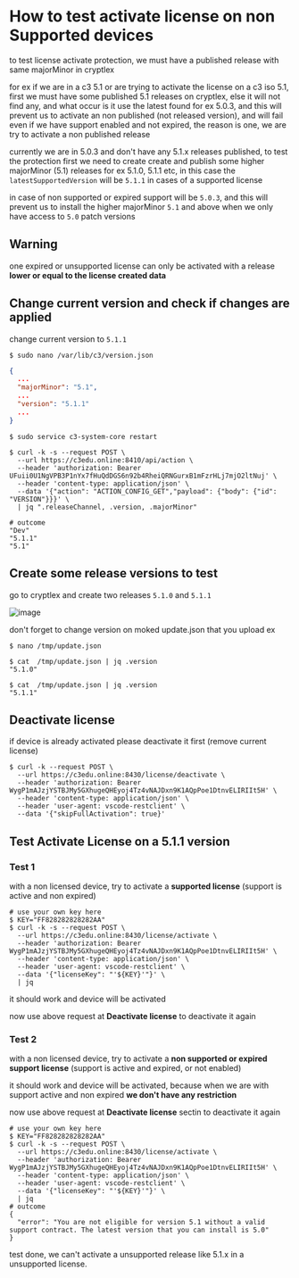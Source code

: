 # How to test activate license on non Supported devices

to test license activate protection, we must have a published release with same majorMinor in cryptlex

for ex if we are in a c3 5.1 or are trying to activate the license on a c3 iso 5.1, first we must have some published 5.1 releases on cryptlex, else it will not find any, and what occur is it use the latest found for ex 5.0.3, and this will prevent us to activate an non published (not released version), and will fail even if we have support enabled and not expired, the reason is one, we are try to activate a non published release

currently we are in 5.0.3 and don't have any 5.1.x releases published, to test the protection first we need to create create and publish some higher majorMinor (5.1) releases for ex 5.1.0, 5.1.1 etc, in this case the `latestSupportedVersion` will be `5.1.1` in cases of a supported license

in case of non supported or expired support will be `5.0.3`, and this will prevent us to install the higher majorMinor `5.1` and above when we only have access to `5.0` patch versions

## Warning

one expired or unsupported license can only be activated with a release **lower or equal to the license created data**

## Change current version and check if changes are applied

change current version to `5.1.1`

```shell
$ sudo nano /var/lib/c3/version.json
```

```json
{
  ...
  "majorMinor": "5.1",
  ...
  "version": "5.1.1"
  ...
}
```

```shell
$ sudo service c3-system-core restart

$ curl -k -s --request POST \
  --url https://c3edu.online:8410/api/action \
  --header 'authorization: Bearer UFuii0U1NgVPB3P1nYx7fHuQdDGS6n92b4RheiQRNGurxB1mFzrHLj7mjO2ltNuj' \
  --header 'content-type: application/json' \
  --data '{"action": "ACTION_CONFIG_GET","payload": {"body": {"id": "VERSION"}}}' \
  | jq ".releaseChannel, .version, .majorMinor"

# outcome
"Dev"
"5.1.1"
"5.1"
```

## Create some release versions to test

go to cryptlex and create two releases `5.1.0` and `5.1.1`

![image](../../assets/images/2022-12-22-11-20-48.png)

don't forget to change version on moked update.json that you upload ex

```shell
$ nano /tmp/update.json

$ cat  /tmp/update.json | jq .version
"5.1.0"

$ cat  /tmp/update.json | jq .version
"5.1.1"
```

## Deactivate license

if device is already activated please deactivate it first (remove current license)

```shell
$ curl -k --request POST \
  --url https://c3edu.online:8430/license/deactivate \
  --header 'authorization: Bearer WygP1mAJzjYSTBJMy5GXhugeQHEyoj4Tz4vNAJDxn9K1AQpPoe1DtnvELIRIIt5H' \
  --header 'content-type: application/json' \
  --header 'user-agent: vscode-restclient' \
  --data '{"skipFullActivation": true}'
```

## Test Activate License on a 5.1.1 version

### Test 1

with a non licensed device, try to activate a **supported license** (support is active and non expired)

```shell
# use your own key here
$ KEY="FF828282828282AA"
$ curl -k -s --request POST \
  --url https://c3edu.online:8430/license/activate \
  --header 'authorization: Bearer WygP1mAJzjYSTBJMy5GXhugeQHEyoj4Tz4vNAJDxn9K1AQpPoe1DtnvELIRIIt5H' \
  --header 'content-type: application/json' \
  --header 'user-agent: vscode-restclient' \
  --data '{"licenseKey": "'${KEY}'"}' \
  | jq
```

it should work and device will be activated

now use above request at **Deactivate license** to deactivate it again

### Test 2

with a non licensed device, try to activate a **non supported or expired support license** (support is active and expired, or not enabled)

it should work and device will be activated, because when we are with support active and non expired **we don't have any restriction**

now use above request at **Deactivate license** sectin to deactivate it again

```shell
# use your own key here
$ KEY="FF828282828282AA"
$ curl -k -s --request POST \
  --url https://c3edu.online:8430/license/activate \
  --header 'authorization: Bearer WygP1mAJzjYSTBJMy5GXhugeQHEyoj4Tz4vNAJDxn9K1AQpPoe1DtnvELIRIIt5H' \
  --header 'content-type: application/json' \
  --header 'user-agent: vscode-restclient' \
  --data '{"licenseKey": "'${KEY}'"}' \
  | jq
# outcome
{
  "error": "You are not eligible for version 5.1 without a valid support contract. The latest version that you can install is 5.0"
}
```

test done, we can't activate a unsupported release like 5.1.x in a unsupported license.
